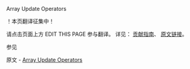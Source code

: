  Array Update Operators

 ！本页翻译征集中！

请点击页面上方 EDIT THIS PAGE 参与翻译。
详见：
[贡献指南]( https://github.com/whaleal/MongoDB-Manual-zh/blob/master/CONTRIBUTING.md )、
[原文链接](  https://docs.mongodb.com/manual/reference/operator/update-array/  )。

 参见

原文 - [Array Update Operators]( https://docs.mongodb.com/manual/reference/operator/update-array/ )

